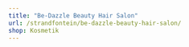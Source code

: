 ```yaml
---
title: "Be-Dazzle Beauty Hair Salon"
url: /strandfontein/be-dazzle-beauty-hair-salon/
shop: Kosmetik
---
```

